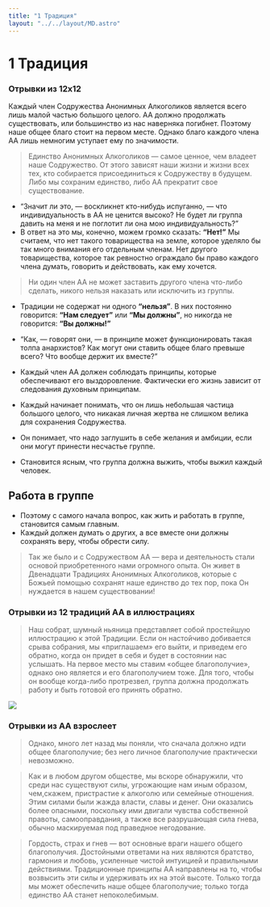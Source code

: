 ```yaml
---
title: "1 Традиция"
layout: "../../layout/MD.astro"
---
```


# 1 Традиция

### Отрывки из 12x12

Каждый член Содружества Анонимных Алкоголиков является всего лишь малой частью большого целого. АА должно продолжать существовать, или большинство из нас наверняка погибнет. Поэтому наше общее благо стоит на первом месте. Однако благо каждого члена АА лишь немногим уступает ему по значимости.

> Единство Анонимных Алкоголиков — самое ценное, чем владеет наше Содружество. От этого зависят наши жизни и жизни всех тех, кто собирается присоединиться к Содружеству в будущем. Либо мы сохраним единство, либо АА прекратит свое существование.

- “Значит ли это, — воскликнет кто-нибудь испуганно, — что индивидуальность в АА не ценится высоко? Не будет ли группа давить на меня и не поглотит ли она мою индивидуальность?”
- В ответ на это мы, конечно, можем громко сказать: **“Нет!”** Мы считаем, что нет такого товарищества на земле, которое уделяло бы так много внимания его отдельным членам. Нет другого товарищества, которое так ревностно ограждало бы право каждого члена думать, говорить и действовать, как ему хочется.

> Ни один член АА не может заставить другого члена что-либо сделать, никого нельзя наказать или исключить из группы.

- Традиции не содержат ни одного **“нельзя”**. В них постоянно говорится: **“Нам следует”** или **“Мы должны”**, но никогда не говорится: **“Вы должны!”**

- “Как, — говорят они, — в принципе может функционировать такая толпа анархистов? Как могут они ставить общее благо превыше всего? Что вообще держит их вместе?”
- Каждый член АА должен соблюдать принципы, которые обеспечивают его выздоровление. Фактически его жизнь зависит от следования духовным принципам.
- Каждый начинает понимать, что он лишь небольшая частица большого целого, что никакая личная жертва не слишком велика для сохранения Содружества.
- Он понимает, что надо заглушить в себе желания и амбиции, если они могут принести несчастье группе.
- Становится ясным, что группа должна выжить, чтобы выжил каждый человек.

## Работа в группе

- Поэтому с самого начала вопрос, как жить и работать в группе, становится самым главным.
- Каждый должен думать о других, а все вместе они должны сохранять веру, чтобы обрести силу.

> Так же было и с Содружеством АА — вера и деятельность стали основой приобретенного нами огромного опыта. Он живет в Двенадцати Традициях Анонимных Алкоголиков, которые с Божьей помощью сохранят наше единство до тех пор, пока Он нуждается в нашем существовании!

### Отрывки из 12 традиций АА в иллюстрациях

> Наш собрат, шумный ньяница представляет собой простейшую иллюстрацию к этой Традиции. Если он настойчиво добивается срыва собрания, мы «приглашаем» его выйти, и приведем его обратно, когда он придет в себя и будет в состоянии нас услышать. На первое место мы ставим «общее благополучие», однако оно является и его благополучием тоже. Для того, чтобы он вообще когда-либо протрезвел, группа должна продолжать работу и быть готовой его принять обратно.

![](/images/1.png)

### Отрывки из АА взрослеет

> Однако, много лет назад мы поняли, что сначала должно идти общее благополучие; без него личное благополучие практически невозможно.

> Как и в любом другом обществе, мы вскоре обнаружили, что среди нас существуют силы, угрожающие нам иным образом, чем,скажем, пристрастие к алкоголю или семейные отношения. Этим силами были жажда власти, славы и денег. Они оказались более опасными, поскольку ими двигали чувства собственной правоты, самооправдания, а также все разрушающая сила гнева, обычно маскируемая под праведное негодование.

> Гордость, страх и гнев — вот основные враги нашего общего благополучия. Достойными ответами на них являются братство, гармония и любовь, усиленные чистой интуицией и правильными действиями. Традиционные принципы АА направлены на то, чтобы возвысить эти силы и удерживать их на этой высоте. Только тогда мы может обеспечить наше общее благополучие; только тогда единство АА станет непоколебимым.
